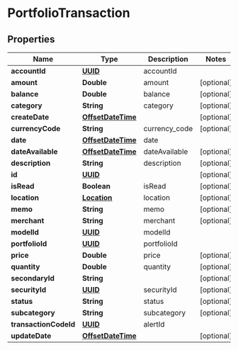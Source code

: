 
# PortfolioTransaction

## Properties
Name | Type | Description | Notes
------------ | ------------- | ------------- | -------------
**accountId** | [**UUID**](UUID.md) | accountId | 
**amount** | **Double** | amount |  [optional]
**balance** | **Double** | balance |  [optional]
**category** | **String** | category |  [optional]
**createDate** | [**OffsetDateTime**](OffsetDateTime.md) |  |  [optional]
**currencyCode** | **String** | currency_code |  [optional]
**date** | [**OffsetDateTime**](OffsetDateTime.md) | date | 
**dateAvailable** | [**OffsetDateTime**](OffsetDateTime.md) | dateAvailable |  [optional]
**description** | **String** | description |  [optional]
**id** | [**UUID**](UUID.md) |  |  [optional]
**isRead** | **Boolean** | isRead |  [optional]
**location** | [**Location**](Location.md) | location |  [optional]
**memo** | **String** | memo |  [optional]
**merchant** | **String** | merchant |  [optional]
**modelId** | [**UUID**](UUID.md) | modelId | 
**portfolioId** | [**UUID**](UUID.md) | portfolioId | 
**price** | **Double** | price |  [optional]
**quantity** | **Double** | quantity |  [optional]
**secondaryId** | **String** |  |  [optional]
**securityId** | [**UUID**](UUID.md) | securityId |  [optional]
**status** | **String** | status |  [optional]
**subcategory** | **String** | subcategory |  [optional]
**transactionCodeId** | [**UUID**](UUID.md) | alertId | 
**updateDate** | [**OffsetDateTime**](OffsetDateTime.md) |  |  [optional]



